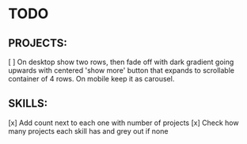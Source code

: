 # TODO

## PROJECTS:

[ ] On desktop show two rows, then fade off with dark gradient going upwards with centered 'show more' button that expands to scrollable container of 4 rows. On mobile keep it as carousel.

## SKILLS:

[x] Add count next to each one with number of projects
[x] Check how many projects each skill has and grey out if none